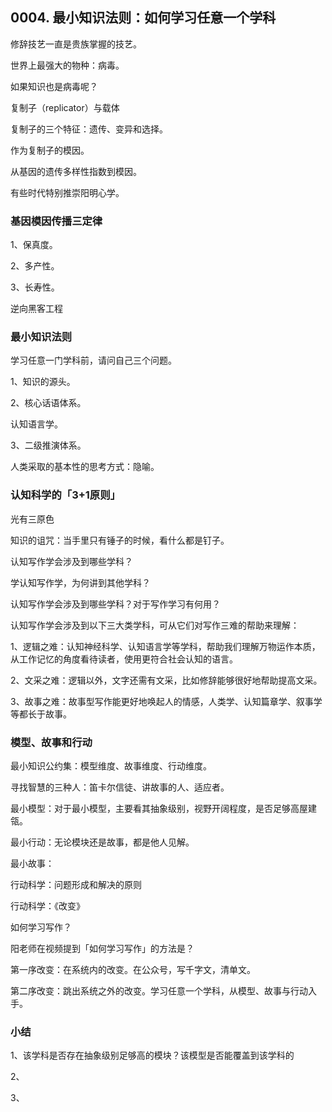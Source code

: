 ## 0004. 最小知识法则：如何学习任意一个学科

修辞技艺一直是贵族掌握的技艺。

世界上最强大的物种：病毒。

如果知识也是病毒呢？

复制子（replicator）与载体

复制子的三个特征：遗传、变异和选择。

作为复制子的模因。

从基因的遗传多样性指数到模因。

有些时代特别推崇阳明心学。

### 基因模因传播三定律

1、保真度。



2、多产性。


3、长寿性。

逆向黑客工程

### 最小知识法则

学习任意一门学科前，请问自己三个问题。

1、知识的源头。

2、核心话语体系。


认知语言学。

3、二级推演体系。


人类采取的基本性的思考方式：隐喻。

### 认知科学的「3+1原则」

光有三原色

知识的诅咒：当手里只有锤子的时候，看什么都是钉子。


认知写作学会涉及到哪些学科？

学认知写作学，为何讲到其他学科？

认知写作学会涉及到哪些学科？对于写作学习有何用？

认知写作学会涉及到以下三大类学科，可从它们对写作三难的帮助来理解：

1、逻辑之难：认知神经科学、认知语言学等学科，帮助我们理解万物运作本质，从工作记忆的角度看待读者，使用更符合社会认知的语言。

2、文采之难：逻辑以外，文字还需有文采，比如修辞能够很好地帮助提高文采。

3、故事之难：故事型写作能更好地唤起人的情感，人类学、认知篇章学、叙事学等都长于故事。


### 模型、故事和行动

最小知识公约集：模型维度、故事维度、行动维度。

寻找智慧的三种人：笛卡尔信徒、讲故事的人、适应者。

最小模型：对于最小模型，主要看其抽象级别，视野开阔程度，是否足够高屋建瓴。

最小行动：无论模块还是故事，都是他人见解。

最小故事：

行动科学：问题形成和解决的原则

行动科学：《改变》

如何学习写作？

阳老师在视频提到「如何学习写作」的方法是？

第一序改变：在系统内的改变。在公众号，写千字文，清单文。

第二序改变：跳出系统之外的改变。学习任意一个学科，从模型、故事与行动入手。

### 小结

1、该学科是否存在抽象级别足够高的模块？该模型是否能覆盖到该学科的

2、

3、




